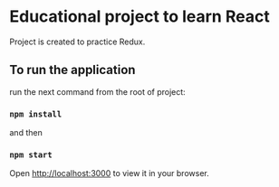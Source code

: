 # Educational project to learn React

Project is created to practice Redux.

## To run the application

run the next command from the root of project:

### `npm install`

and then

### `npm start`

Open [http://localhost:3000](http://localhost:3000) to view it in your browser.


